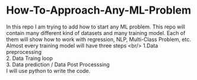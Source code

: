 # How-To-Approach-Any-ML-Problem
In this repo I am trying to add how to start any ML problem. This repo will contain many different kind of datasets and many training model. Each of them will show how to work with regression, NLP, Multi-Class Problem, etc. Almost every training model will have three steps &lt;br/> 1.Data preprocessing <br /> 2. Data Traing loop <br /> 3. Data prediction / Data Post Processsing <br /> I will use python to write the code.
